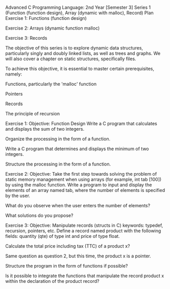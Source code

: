Advanced C Programming Language: 2nd Year [Semester 3] 
Series 1 (Function (function design), Array (dynamic with malloc), Record) 
Plan
Exercise 1: Functions (function design)

Exercise 2: Arrays (dynamic function malloc)

Exercise 3: Records

The objective of this series is to explore dynamic data structures, particularly singly and doubly linked lists, as well as trees and graphs. We will also cover a chapter on static structures, specifically files.

To achieve this objective, it is essential to master certain prerequisites, namely:

Functions, particularly the 'malloc' function

Pointers

Records

The principle of recursion

Exercise 1: Objective: Function Design
Write a C program that calculates and displays the sum of two integers.

Organize the processing in the form of a function.

Write a C program that determines and displays the minimum of two integers.

Structure the processing in the form of a function.

Exercise 2: Objective: Take the first step towards solving the problem of static memory management when using arrays (for example, int tab [100]) by using the malloc function.
Write a program to input and display the elements of an array named tab, where the number of elements is specified by the user.

What do you observe when the user enters the number of elements?

What solutions do you propose?

Exercise 3: Objective: Manipulate records (structs in C) keywords: typedef, recursion, pointers, etc.
Define a record named product with the following fields: quantity (qte) of type int and price of type float.

Calculate the total price including tax (TTC) of a product x?

Same question as question 2, but this time, the product x is a pointer.

Structure the program in the form of functions if possible?

Is it possible to integrate the functions that manipulate the record product x within the declaration of the product record?
